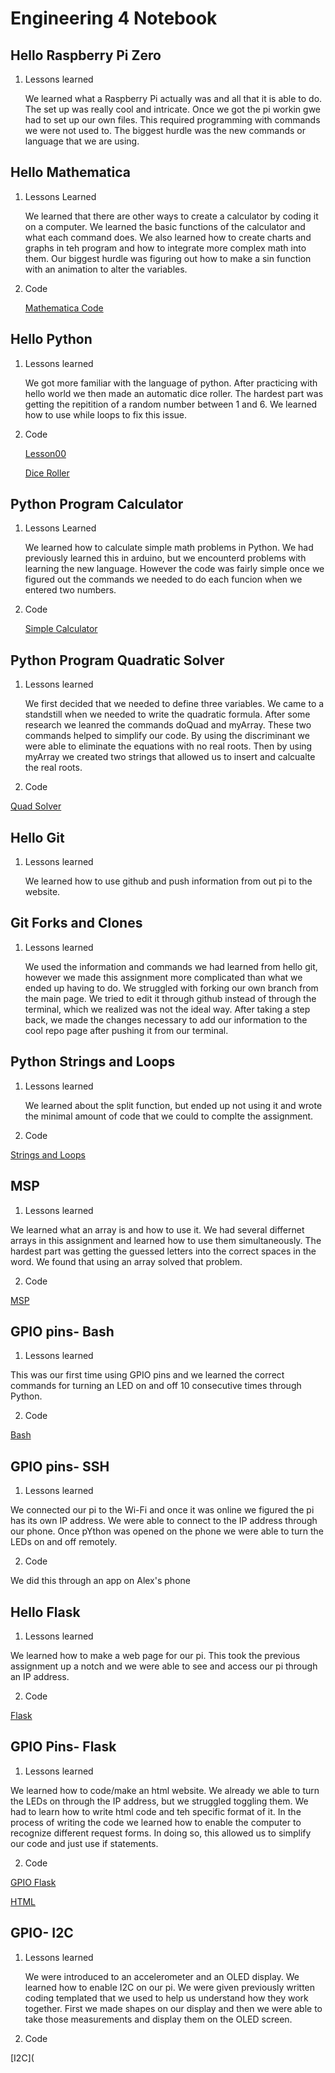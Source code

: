 # Engineering 4 Notebook
## Hello Raspberry Pi Zero
1. Lessons learned

   We learned what a Raspberry Pi actually was and all that it is able to do. The set up was really cool and intricate. Once we got the pi workin gwe had to set up our own files. This required programming with commands we were not used to. The biggest hurdle was the new commands or language that we are using. 
   
## Hello Mathematica
1. Lessons Learned

   We learned that there are other ways to create a calculator by coding it on a computer. We learned the basic functions of the calculator and what each command does. We also learned how to create charts and graphs in teh program and how to integrate more complex math into them. Our biggest hurdle was figuring out how to make a sin function with an animation to alter the variables. 
   
2. Code

   [Mathematica Code](Mathematica.nb)
   
## Hello Python
1. Lessons learned

   We got more familiar with the language of python. After practicing with hello world we then made an automatic dice roller. The hardest part was getting the repitition of a random number between 1 and 6. We learned how to use while loops to fix this issue. 
   
2. Code 

   [Lesson00](Python/lesson00.py)
   
   [Dice Roller](Python/DiceRoller.py)
   
## Python Program Calculator
1. Lessons Learned

   We learned how to calculate simple math problems in Python. We had previously learned this in arduino, but we encounterd problems with learning the new language. However the code was fairly simple once we figured out the commands we needed to do each funcion when we entered two numbers. 
   
2. Code

   [Simple Calculator](Python/calculator1.py)
   
## Python Program Quadratic Solver
1. Lessons learned

   We first decided that we needed to define three variables. We came to a standstill when we needed to write the quadratic formula. After some research we leanred the commands doQuad and myArray. These two commands helped to simplify our code. By using the discriminant we were able to eliminate the equations with no real roots. Then by using myArray we created two strings that allowed us to insert and calcualte the real roots. 
   
2. Code

  [Quad Solver](Python/quadsolver.py)
   
## Hello Git
1. Lessons learned

   We learned how to use github and push information from out pi to the website. 
   
## Git Forks and Clones
1. Lessons learned

   We used the information and commands we had learned from hello git, however we made this assignment more complicated than what we ended up having to do. We struggled with forking our own branch from the main page. We tried to edit it through github instead of through the terminal, which we realized was not the ideal way. After taking a step back, we made the changes necessary to add our information to the cool repo page after pushing it from our terminal. 

## Python Strings and Loops
1. Lessons learned

	We learned about the split function, but ended up not using it and wrote the minimal amount of code that we could to complte the assignment.

2. Code

  [Strings and Loops](Python/stringsandloops.py)

## MSP
1. Lessons learned

  We learned what an array is and how to use it. We had several differnet arrays in this assignment and learned how to use them simultaneously. The hardest part was getting the guessed letters into the correct spaces in the word. We found that using an array solved that problem.  

2. Code

  [MSP](Python/pythonchallenge.py)

## GPIO pins- Bash
1. Lessons learned

  This was our first time using GPIO pins and we learned the correct commands for turning an LED on and off 10 consecutive times through Python. 

2. Code

  [Bash](Python/GPIOpins.py)

## GPIO pins- SSH

1. Lessons learned

  We connected our pi to the Wi-Fi and once it was online we figured the pi has its own IP address. We were able to connect to the IP address through our phone. Once pYthon was opened on the phone we were able to turn the LEDs on and off remotely. 

2. Code
  
  We did this through an app on Alex's phone

## Hello Flask

1. Lessons learned

  We learned how to make a web page for our pi. This took the previous assignment up a notch and we were able to see and access our pi through an IP address. 
 
2. Code

  [Flask](Python/Flask/Hello_World/app.py)

## GPIO Pins- Flask

1. Lessons learned

  We learned how to code/make an html website. We already we able to turn the LEDs on through the IP address, but we struggled toggling them. We had to learn how to write html code and teh specific format of it. In the process of writing the code we learned how to enable the computer to recognize different request forms. In doing so, this allowed us to simplify our code and just use if statements.  

2. Code

  [GPIO Flask](Python/Flask/gpio/app.py)

  [HTML](Python/Flask/gpio/templates/index.html)

## GPIO- I2C

1. Lessons learned

   We were introduced to an accelerometer and an OLED display. We learned how to enable I2C on our pi. We were given previously written coding templated that we used to help us understand how they work together. First we made shapes on our display and then we were able to take those measurements and display them on the OLED screen. 

2. Code

  [I2C](
